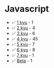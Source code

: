 # Javascript
* :white_check_mark: [1 kyu](/codewars/solutions/javascript/1%20kyu) - 1
* :white_check_mark: [2 kyu](/codewars/solutions/javascript/2%20kyu) - 4
* :white_check_mark: [3 kyu](/codewars/solutions/javascript/3%20kyu) - 6
* :white_check_mark: [4 kyu](/codewars/solutions/javascript/4%20kyu) - 45
* :white_check_mark: [5 kyu](/codewars/solutions/javascript/5%20kyu) - 7
* :white_check_mark: [6 kyu](/codewars/solutions/javascript/6%20kyu) - 8
* :white_check_mark: [7 kyu](/codewars/solutions/javascript/7%20kyu) - 1
* :white_check_mark: [Beta](/codewars/solutions/javascript/Beta) - 1